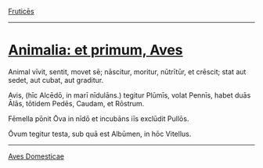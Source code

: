 [Fruticēs](../018-frutices/018-frutices)

---

# [Animalia: et primum, Aves](https://www.archive.org/stream/cu31924032499455#page/n63/mode/1up)

Animal vīvit, sentit, movet sē; nāscitur, moritur, nūtrītūr, et crēscit; stat aut sedet, aut cubat, aut graditur.

Avis, (hīc Alcēdō, in marī nīdulāns.) tegitur Plūmīs, volat Pennīs, habet duās Ālās, tōtidem Pedēs, Caudam, et Rōstrum.

Fēmella pōnit Ōva in nīdō et incubāns iīs exclūdit Pullōs.

Ōvum tegitur testa, sub quā est Albūmen, in hōc Vitellus.

---

[Aves Domesticae](../020-aves-domesticae/020-aves-domesticae.md)

